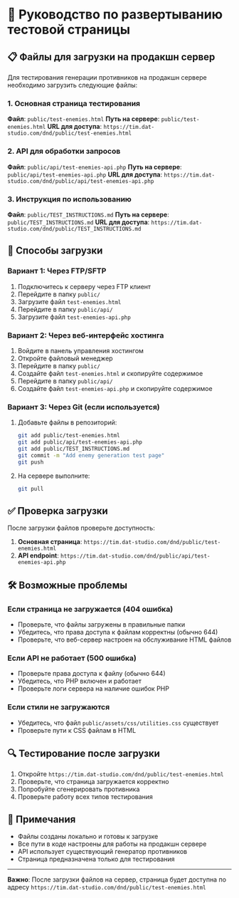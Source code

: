 # 🚀 Руководство по развертыванию тестовой страницы

## 📋 Файлы для загрузки на продакшн сервер

Для тестирования генерации противников на продакшн сервере необходимо загрузить следующие файлы:

### 1. Основная страница тестирования
**Файл**: `public/test-enemies.html`
**Путь на сервере**: `public/test-enemies.html`
**URL для доступа**: `https://tim.dat-studio.com/dnd/public/test-enemies.html`

### 2. API для обработки запросов
**Файл**: `public/api/test-enemies-api.php`
**Путь на сервере**: `public/api/test-enemies-api.php`
**URL для доступа**: `https://tim.dat-studio.com/dnd/public/api/test-enemies-api.php`

### 3. Инструкция по использованию
**Файл**: `public/TEST_INSTRUCTIONS.md`
**Путь на сервере**: `public/TEST_INSTRUCTIONS.md`
**URL для доступа**: `https://tim.dat-studio.com/dnd/public/TEST_INSTRUCTIONS.md`

## 🔧 Способы загрузки

### Вариант 1: Через FTP/SFTP
1. Подключитесь к серверу через FTP клиент
2. Перейдите в папку `public/`
3. Загрузите файл `test-enemies.html`
4. Перейдите в папку `public/api/`
5. Загрузите файл `test-enemies-api.php`

### Вариант 2: Через веб-интерфейс хостинга
1. Войдите в панель управления хостингом
2. Откройте файловый менеджер
3. Перейдите в папку `public/`
4. Создайте файл `test-enemies.html` и скопируйте содержимое
5. Перейдите в папку `public/api/`
6. Создайте файл `test-enemies-api.php` и скопируйте содержимое

### Вариант 3: Через Git (если используется)
1. Добавьте файлы в репозиторий:
   ```bash
   git add public/test-enemies.html
   git add public/api/test-enemies-api.php
   git add public/TEST_INSTRUCTIONS.md
   git commit -m "Add enemy generation test page"
   git push
   ```
2. На сервере выполните:
   ```bash
   git pull
   ```

## ✅ Проверка загрузки

После загрузки файлов проверьте доступность:

1. **Основная страница**: `https://tim.dat-studio.com/dnd/public/test-enemies.html`
2. **API endpoint**: `https://tim.dat-studio.com/dnd/public/api/test-enemies-api.php`

## 🛠️ Возможные проблемы

### Если страница не загружается (404 ошибка)
- Проверьте, что файлы загружены в правильные папки
- Убедитесь, что права доступа к файлам корректны (обычно 644)
- Проверьте, что веб-сервер настроен на обслуживание HTML файлов

### Если API не работает (500 ошибка)
- Проверьте права доступа к файлу (обычно 644)
- Убедитесь, что PHP включен и работает
- Проверьте логи сервера на наличие ошибок PHP

### Если стили не загружаются
- Убедитесь, что файл `public/assets/css/utilities.css` существует
- Проверьте пути к CSS файлам в HTML

## 🔍 Тестирование после загрузки

1. Откройте `https://tim.dat-studio.com/dnd/public/test-enemies.html`
2. Проверьте, что страница загружается корректно
3. Попробуйте сгенерировать противника
4. Проверьте работу всех типов тестирования

## 📝 Примечания

- Файлы созданы локально и готовы к загрузке
- Все пути в коде настроены для работы на продакшн сервере
- API использует существующий генератор противников
- Страница предназначена только для тестирования

---

**Важно**: После загрузки файлов на сервер, страница будет доступна по адресу `https://tim.dat-studio.com/dnd/public/test-enemies.html`
